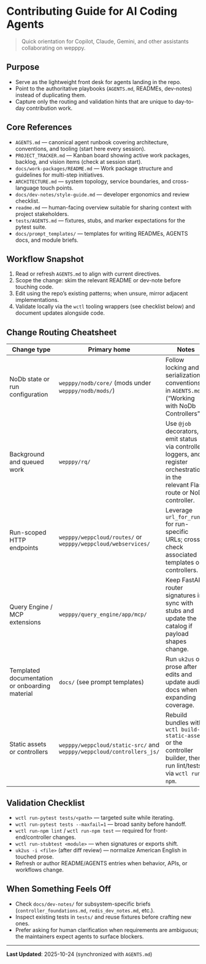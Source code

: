 # Contributing Guide for AI Coding Agents

> Quick orientation for Copilot, Claude, Gemini, and other assistants collaborating on wepppy.

## Purpose
- Serve as the lightweight front desk for agents landing in the repo.
- Point to the authoritative playbooks (`AGENTS.md`, READMEs, dev-notes) instead of duplicating them.
- Capture only the routing and validation hints that are unique to day-to-day contribution work.

## Core References
- `AGENTS.md` — canonical agent runbook covering architecture, conventions, and tooling (start here every session).
- `PROJECT_TRACKER.md` — Kanban board showing active work packages, backlog, and vision items (check at session start).
- `docs/work-packages/README.md` — Work package structure and guidelines for multi-step initiatives.
- `ARCHITECTURE.md` — system topology, service boundaries, and cross-language touch points.
- `docs/dev-notes/style-guide.md` — developer ergonomics and review checklist.
- `readme.md` — human-facing overview suitable for sharing context with project stakeholders.
- `tests/AGENTS.md` — fixtures, stubs, and marker expectations for the pytest suite.
- `docs/prompt_templates/` — templates for writing READMEs, AGENTS docs, and module briefs.

## Workflow Snapshot
1. Read or refresh `AGENTS.md` to align with current directives.
2. Scope the change: skim the relevant README or dev-note before touching code.
3. Edit using the repo’s existing patterns; when unsure, mirror adjacent implementations.
4. Validate locally via the `wctl` tooling wrappers (see checklist below) and document updates alongside code.

## Change Routing Cheatsheet
| Change type | Primary home | Notes |
| --- | --- | --- |
| NoDb state or run configuration | `wepppy/nodb/core/` (mods under `wepppy/nodb/mods/`) | Follow locking and serialization conventions in `AGENTS.md` (“Working with NoDb Controllers”). |
| Background and queued work | `wepppy/rq/` | Use `@job` decorators, emit status via controller loggers, and register orchestration in the relevant Flask route or NoDb controller. |
| Run-scoped HTTP endpoints | `wepppy/weppcloud/routes/` or `wepppy/weppcloud/webservices/` | Leverage `url_for_run()` for run-specific URLs; cross-check associated templates or controllers. |
| Query Engine / MCP extensions | `wepppy/query_engine/app/mcp/` | Keep FastAPI router signatures in sync with stubs and update the catalog if payload shapes change. |
| Templated documentation or onboarding material | `docs/` (see prompt templates) | Run `uk2us` on prose after edits and update audit docs when expanding coverage. |
| Static assets or controllers | `wepppy/weppcloud/static-src/` and `wepppy/weppcloud/controllers_js/` | Rebuild bundles with `wctl build-static-assets` or the controller builder, then run lint/tests via `wctl run-npm`. |

## Validation Checklist
- `wctl run-pytest tests/<path>` — targeted suite while iterating.
- `wctl run-pytest tests --maxfail=1` — broad sanity before handoff.
- `wctl run-npm lint` / `wctl run-npm test` — required for front-end/controller changes.
- `wctl run-stubtest <module>` — when signatures or exports shift.
- `uk2us -i <file>` (after diff review) — normalize American English in touched prose.
- Refresh or author README/AGENTS entries when behavior, APIs, or workflows change.

## When Something Feels Off
- Check `docs/dev-notes/` for subsystem-specific briefs (`controller_foundations.md`, `redis_dev_notes.md`, etc.).
- Inspect existing tests in `tests/` and reuse fixtures before crafting new ones.
- Prefer asking for human clarification when requirements are ambiguous; the maintainers expect agents to surface blockers.

---

**Last Updated**: 2025-10-24 (synchronized with `AGENTS.md`)
